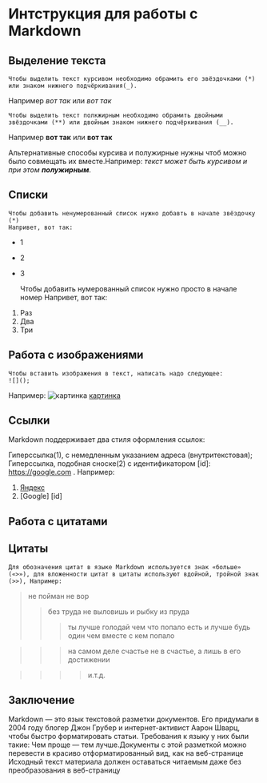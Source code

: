# Интструкция для работы с Markdown

## Выделение текста

    Чтобы выделить текст курсивом необходимо обрамить его звёздочками (*) или знаком нижнего подчёркивания(_).

Например _вот так_ или _вот так_

    Чтобы выделить текст полкжирным необходимо обрамить двойными звёздочками (**) или двойным знаком нижнего подчёркивания (__).

Например **вот так** или **вот так**

Альтернативные способы курсива и полужирные нужны чтоб можно было совмещать их вместе.Например:
_текст может быть курсивом и при этом **полужирным**_.

## Списки

    Чтобы добавить ненумерованный список нужно добавть в начале звёздочку (*)
    Напривет, вот так:

- 1
- 2
- 3

  Чтобы добавить нумерованный список нужно просто в начале номер
  Напривет, вот так:

1. Раз
2. Два
3. Три

## Работа с изображениями

    Чтобы вставить изображения в текст, написать надо следующее:
    ![]();

Например:
![картинка](./sea.jpg)
[картинка](./sea.jpg)

## Ссылки

Markdown поддерживает два стиля оформления ссылок:

Гиперссылка(1), с немедленным указанием адреса (внутритекстовая);
Гиперссылка, подобная сноске(2) с идентификатором [id]: https://google.com . Например:

1. [Яндекс](https://yandex.ru)
2. [Google] [id]

## Работа с цитатами

## Цитаты

    Для обозначения цитат в языке Markdown используется знак «больше» («>»), для вложенности цитат в цитаты используют вдойной, тройной знак (>>), Например:

> не пойман не вор
>
> > без труда не выловишь и рыбку из пруда
> >
> > > ты лучше голодай чем что попало есть и лучше будь один чем вместе с кем попало

> > > на самом деле счастье не в счастье, а лишь в его достижении

> > > > и.т.д.

## Заключение

Markdown — это язык текстовой разметки документов. Его придумали в 2004 году блогер Джон Грубер и интернет-активист Аарон Шварц, чтобы быстро форматировать статьи. Требования к языку у них были такие:
Чем проще — тем лучше.Документы с этой разметкой можно перевести в красиво отформатированный вид, как на веб-странице
Исходный текст материала должен оставаться читаемым даже без преобразования в веб-страницу
